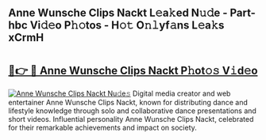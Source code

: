 ## Anne Wunsche Clips Nackt L𝚎a𝚔ed N𝚞𝚍e - Part-hbc Vi𝚍𝚎o P𝚑𝚘tos - H𝚘𝚝 O𝚗𝚕yf𝚊ns L𝚎a𝚔s xCrmH

# <h2><a href="http://kfcmp0r.oniu.top/?m=Anne+Wunsche+Clips+Nackt">🔗👉 🔴 Anne Wunsche Clips Nackt P𝚑ot𝚘𝚜 V𝚒d𝚎o</a></h2>

[![Anne Wunsche Clips Nackt Nu𝚍e𝚜](https://i.imgur.com/0qMVB7G.gif)](http://kfcmp0r.oniu.top/?m=Anne+Wunsche+Clips+Nackt)
Digital media creator and web entertainer Anne Wunsche Clips Nackt, known for distributing dance and lifestyle knowledge through solo and collaborative dance presentations and short videos. Influential personality Anne Wunsche Clips Nackt, celebrated for their remarkable achievements and impact on society.  

